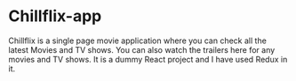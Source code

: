 # Chillflix-app
 Chillflix is a single page movie application where you can check all the latest Movies and TV shows. You can also watch the trailers here for any movies and TV shows. It is a dummy React project and I have used Redux in it.
